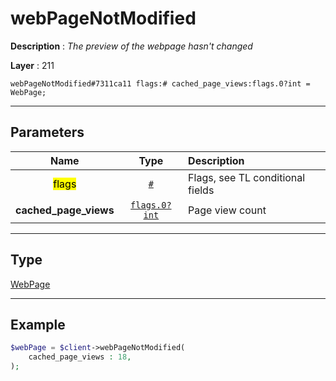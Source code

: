 # webPageNotModified

**Description** : *The preview of the webpage hasn&#039;t changed*

**Layer** : 211

```tl
webPageNotModified#7311ca11 flags:# cached_page_views:flags.0?int = WebPage;
```

---

## Parameters

| Name | Type | Description |
| :---: | :---: | :--- |
| <mark>flags</mark> | [`#`](type/#) | Flags, see TL conditional fields |
| **cached_page_views** | [`flags.0?int`](type/int) | Page view count |

---

## Type

[WebPage](type/WebPage)

---

## Example

```php
$webPage = $client->webPageNotModified(
	cached_page_views : 18,
);
```